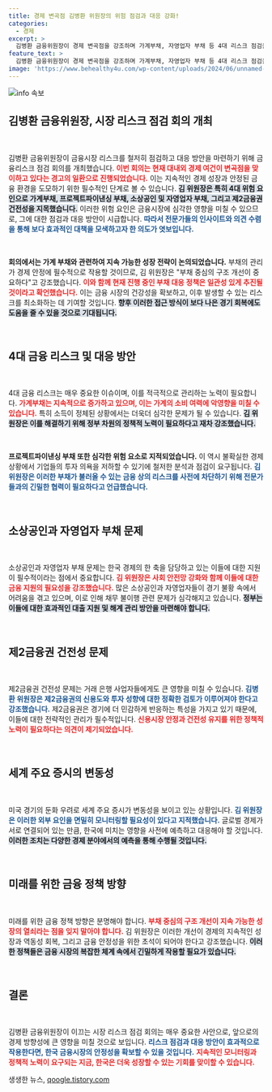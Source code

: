 ```yaml
---
title: 경제 변곡점 김병환 위원장의 위험 점검과 대응 강화!
categories:
  - 경제
excerpt: >
  김병환 금융위원장이 경제 변곡점을 강조하며 가계부채, 자영업자 부채 등 4대 리스크 점검을 지시했습니다. 글로벌 경제 불안 속, 금융안정을 위한 선제적 관리의 필요성이 커지고 있습니다. 클릭하여 자세히 알아보세요!
feature_text: >
  김병환 금융위원장이 경제 변곡점을 강조하며 가계부채, 자영업자 부채 등 4대 리스크 점검을 지시했습니다. 글로벌 경제 불안 속, 금융안정을 위한 선제적 관리의 필요성이 커지고 있습니다. 클릭하여 자세히 알아보세요!
image: 'https://www.behealthy4u.com/wp-content/uploads/2024/06/unnamed-file.png'
---
```


<p><img src="https://www.behealthy4u.com/wp-content/uploads/2024/06/unnamed-file.png" alt="info 속보" /></p>

<h2 data-ke-size="size26">김병환 금융위원장, 시장 리스크 점검 회의 개최</h2>

<p data-ke-size="size16">&nbsp;</p>

<p>김병환 금융위원장이 금융시장 리스크를 철저히 점검하고 대응 방안을 마련하기 위해 금융리스크 점검 회의를 개최했습니다. <b><span style="color: #ee2323;">이번 회의는 현재 대내외 경제 여건이 변곡점을 맞이하고 있다는 경고의 일환으로 진행되었습니다.</span></b> 이는 지속적인 경제 성장과 안정된 금융 환경을 도모하기 위한 필수적인 단계로 볼 수 있습니다. <b><span style="background-color: #21538527;">김 위원장은 특히 4대 위험 요인으로 가계부채, 프로젝트파이낸싱 부채, 소상공인 및 자영업자 부채, 그리고 제2금융권 건전성을 지목했습니다.</span></b> 이러한 위험 요인은 금융시장에 심각한 영향을 미칠 수 있으므로, 그에 대한 점검과 대응 방안이 시급합니다. <b><span style="color: #1a5490;">따라서 전문가들의 인사이트와 의견 수렴을 통해 보다 효과적인 대책을 모색하고자 한 의도가 엿보입니다.</span></b></p>

<p data-ke-size="size16">&nbsp;</p>

<p><b>회의에서는 가계 부채와 관련하여 지속 가능한 성장 전략이 논의되었습니다.</b> 부채의 관리가 경제 안정에 필수적으로 작용할 것이므로, 김 위원장은 "부채 중심의 구조 개선이 중요하다"고 강조했습니다. <b><span style="color: #ee2323;">이와 함께 현재 진행 중인 부채 대응 정책은 일관성 있게 추진될 것이라고 확언했습니다.</span></b> 이는 금융 시장의 건강성을 확보하고, 이후 발생할 수 있는 리스크를 최소화하는 데 기여할 것입니다. <b><span style="background-color: #21538527;">향후 이러한 접근 방식이 보다 나은 경기 회복에도 도움을 줄 수 있을 것으로 기대됩니다.</span></b></p>

<p data-ke-size="size16">&nbsp;</p>

<h2 data-ke-size="size26">4대 금융 리스크 및 대응 방안</h2>

<p data-ke-size="size16">&nbsp;</p>

<p>4대 금융 리스크는 매우 중요한 이슈이며, 이를 적극적으로 관리하는 노력이 필요합니다. <b><span style="color: #ee2323;">가계부채는 지속적으로 증가하고 있으며, 이는 가계의 소비 여력에 악영향을 미칠 수 있습니다.</span></b> 특히 소득이 정체된 상황에서는 더욱더 심각한 문제가 될 수 있습니다. <b><span style="background-color: #21538527;">김 위원장은 이를 해결하기 위해 정부 차원의 정책적 노력이 필요하다고 재차 강조했습니다.</span></b></p>

<p data-ke-size="size16">&nbsp;</p>

<p><b>프로젝트파이낸싱 부채 또한 심각한 위험 요소로 지적되었습니다.</b> 이 역시 불확실한 경제 상황에서 기업들의 투자 의욕을 저하할 수 있기에 철저한 분석과 점검이 요구됩니다. <b><span style="color: #1a5490;">김 위원장은 이러한 부채가 불러올 수 있는 금융 상의 리스크를 사전에 차단하기 위해 전문가들과의 긴밀한 협력이 필요하다고 언급했습니다.</span></b></p>

<p data-ke-size="size16">&nbsp;</p>

<h2 data-ke-size="size26">소상공인과 자영업자 부채 문제</h2>

<p data-ke-size="size16">&nbsp;</p>

<p>소상공인과 자영업자 부채 문제는 한국 경제의 한 축을 담당하고 있는 이들에 대한 지원이 필수적이라는 점에서 중요합니다. <b><span style="color: #ee2323;">김 위원장은 사회 안전망 강화와 함께 이들에 대한 금융 지원의 필요성을 강조했습니다.</span></b> 많은 소상공인과 자영업자들이 경기 불황 속에서 어려움을 겪고 있으며, 이로 인해 채무 불이행 관련 문제가 심각해지고 있습니다. <b><span style="background-color: #21538527;">정부는 이들에 대한 효과적인 대출 지원 및 해계 관리 방안을 마련해야 합니다.</span></b></p>

<p data-ke-size="size16">&nbsp;</p>

<h2 data-ke-size="size26">제2금융권 건전성 문제</h2>

<p data-ke-size="size16">&nbsp;</p>

<p>제2금융권 건전성 문제는 거래 은행 사업자들에게도 큰 영향을 미칠 수 있습니다. <b><span style="color: #1a5490;">김병환 위원장은 제2금융권의 신용도와 투자 성향에 대한 정확한 검토가 이루어져야 한다고 강조했습니다.</span></b> 제2금융권은 경기에 더 민감하게 반응하는 특성을 가지고 있기 때문에, 이들에 대한 전략적인 관리가 필수적입니다. <b><span style="color: #ee2323;">신용시장 안정과 건전성 유지를 위한 정책적 노력이 필요하다는 의견이 제기되었습니다.</span></b></p>

<p data-ke-size="size16">&nbsp;</p>

<h2 data-ke-size="size26">세계 주요 증시의 변동성</h2>

<p data-ke-size="size16">&nbsp;</p>

<p>미국 ​경기의 둔화 우려로 세계 주요 증시가 변동성을 보이고 있는 상황입니다. <b><span style="color: #1a5490;">김 위원장은 이러한 외부 요인을 면밀히 모니터링할 필요성이 있다고 지적했습니다.</span></b> 글로벌 경제가 서로 연결되어 있는 만큼, 한국에 미치는 영향을 사전에 예측하고 대응해야 할 것입니다. <b><span style="background-color: #21538527;">이러한 조치는 다양한 경제 분야에서의 예측을 통해 수행될 것입니다.</span></b></p>

<p data-ke-size="size16">&nbsp;</p>

<h2 data-ke-size="size26">미래를 위한 금융 정책 방향</h2>

<p data-ke-size="size16">&nbsp;</p>

<p>미래를 위한 금융 정책 방향은 분명해야 합니다. <b><span style="color: #ee2323;">부채 중심의 구조 개선이 지속 가능한 성장의 열쇠라는 점을 잊지 말아야 합니다.</span></b> 김 위원장은 이러한 개선이 경제의 지속적인 성장과 역동성 회복, 그리고 금융 안정성을 위한 초석이 되어야 한다고 강조했습니다. <b><span style="background-color: #21538527;">이러한 정책들은 금융 시장의 복잡한 체계 속에서 긴밀하게 작용할 필요가 있습니다.</span></b></p>

<p data-ke-size="size16">&nbsp;</p>

<h2 data-ke-size="size26">결론</h2>

<p data-ke-size="size16">&nbsp;</p>

<p>김병환 금융위원장이 이끄는 시장 리스크 점검 회의는 매우 중요한 사안으로, 앞으로의 경제 방향성에 큰 영향을 미칠 것으로 보입니다. <b><span style="color: #1a5490;">리스크 점검과 대응 방안이 효과적으로 작용한다면, 한국 금융시장의 안정성을 확보할 수 있을 것입니다.</span></b> <b><span style="color: #ee2323;">지속적인 모니터링과 정책적 노력이 요구되는 지금, 한국은 더욱 성장할 수 있는 기회를 맞이할 수 있습니다.</span></b></p>
생생한 뉴스, <a href="https://qoogle.tistory.com" rel="dofollow">qoogle.tistory.com</a>


